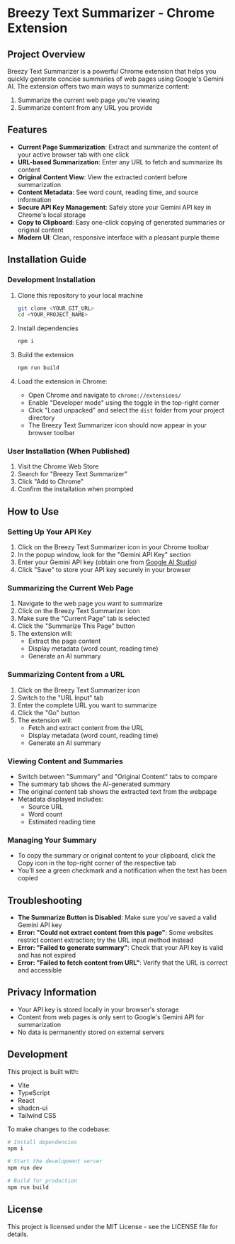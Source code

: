 
# Breezy Text Summarizer - Chrome Extension

## Project Overview

Breezy Text Summarizer is a powerful Chrome extension that helps you quickly generate concise summaries of web pages using Google's Gemini AI. The extension offers two main ways to summarize content:

1. Summarize the current web page you're viewing
2. Summarize content from any URL you provide

## Features

- **Current Page Summarization**: Extract and summarize the content of your active browser tab with one click
- **URL-based Summarization**: Enter any URL to fetch and summarize its content
- **Original Content View**: View the extracted content before summarization
- **Content Metadata**: See word count, reading time, and source information
- **Secure API Key Management**: Safely store your Gemini API key in Chrome's local storage
- **Copy to Clipboard**: Easy one-click copying of generated summaries or original content
- **Modern UI**: Clean, responsive interface with a pleasant purple theme

## Installation Guide

### Development Installation

1. Clone this repository to your local machine
   ```sh
   git clone <YOUR_GIT_URL>
   cd <YOUR_PROJECT_NAME>
   ```

2. Install dependencies
   ```sh
   npm i
   ```

3. Build the extension
   ```sh
   npm run build
   ```

4. Load the extension in Chrome:
   - Open Chrome and navigate to `chrome://extensions/`
   - Enable "Developer mode" using the toggle in the top-right corner
   - Click "Load unpacked" and select the `dist` folder from your project directory
   - The Breezy Text Summarizer icon should now appear in your browser toolbar

### User Installation (When Published)

1. Visit the Chrome Web Store
2. Search for "Breezy Text Summarizer"
3. Click "Add to Chrome"
4. Confirm the installation when prompted

## How to Use

### Setting Up Your API Key

1. Click on the Breezy Text Summarizer icon in your Chrome toolbar
2. In the popup window, look for the "Gemini API Key" section
3. Enter your Gemini API key (obtain one from [Google AI Studio](https://makersuite.google.com/app/apikey))
4. Click "Save" to store your API key securely in your browser

### Summarizing the Current Web Page

1. Navigate to the web page you want to summarize
2. Click on the Breezy Text Summarizer icon
3. Make sure the "Current Page" tab is selected
4. Click the "Summarize This Page" button
5. The extension will:
   - Extract the page content
   - Display metadata (word count, reading time)
   - Generate an AI summary

### Summarizing Content from a URL

1. Click on the Breezy Text Summarizer icon
2. Switch to the "URL Input" tab
3. Enter the complete URL you want to summarize
4. Click the "Go" button
5. The extension will:
   - Fetch and extract content from the URL
   - Display metadata (word count, reading time)
   - Generate an AI summary

### Viewing Content and Summaries

- Switch between "Summary" and "Original Content" tabs to compare
- The summary tab shows the AI-generated summary
- The original content tab shows the extracted text from the webpage
- Metadata displayed includes:
  - Source URL
  - Word count
  - Estimated reading time

### Managing Your Summary

- To copy the summary or original content to your clipboard, click the Copy icon in the top-right corner of the respective tab
- You'll see a green checkmark and a notification when the text has been copied

## Troubleshooting

- **The Summarize Button is Disabled**: Make sure you've saved a valid Gemini API key
- **Error: "Could not extract content from this page"**: Some websites restrict content extraction; try the URL input method instead
- **Error: "Failed to generate summary"**: Check that your API key is valid and has not expired
- **Error: "Failed to fetch content from URL"**: Verify that the URL is correct and accessible

## Privacy Information

- Your API key is stored locally in your browser's storage
- Content from web pages is only sent to Google's Gemini API for summarization
- No data is permanently stored on external servers

## Development

This project is built with:
- Vite
- TypeScript
- React
- shadcn-ui
- Tailwind CSS

To make changes to the codebase:
```sh
# Install dependencies
npm i

# Start the development server
npm run dev

# Build for production
npm run build
```

## License

This project is licensed under the MIT License - see the LICENSE file for details.
